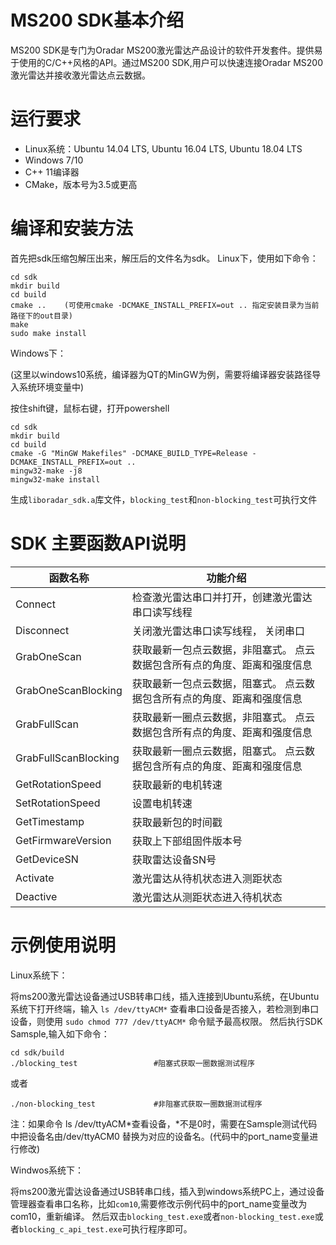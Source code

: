 
# MS200 SDK基本介绍
MS200 SDK是专门为Oradar MS200激光雷达产品设计的软件开发套件。提供易于使用的C/C++风格的API。通过MS200 SDK,用户可以快速连接Oradar MS200激光雷达并接收激光雷达点云数据。
 
# 运行要求
- Linux系统：Ubuntu 14.04 LTS, Ubuntu 16.04 LTS, Ubuntu 18.04 LTS
- Windows 7/10
- C++ 11编译器
- CMake，版本号为3.5或更高

# 编译和安装方法
首先把sdk压缩包解压出来，解压后的文件名为sdk。
Linux下，使用如下命令：
```
cd sdk
mkdir build
cd build
cmake ..    (可使用cmake -DCMAKE_INSTALL_PREFIX=out .. 指定安装目录为当前路径下的out目录)
make
sudo make install
```
Windows下：

(这里以windows10系统，编译器为QT的MinGW为例，需要将编译器安装路径导入系统环境变量中)

按住shift键，鼠标右键，打开powershell
```
cd sdk
mkdir build
cd build
cmake -G "MinGW Makefiles" -DCMAKE_BUILD_TYPE=Release -DCMAKE_INSTALL_PREFIX=out ..
mingw32-make -j8
mingw32-make install
```
生成`liboradar_sdk.a`库文件，`blocking_test`和`non-blocking_test`可执行文件


# SDK 主要函数API说明
|函数名称 | 功能介绍|
|---------|---------------|
|Connect| 检查激光雷达串口并打开，创建激光雷达串口读写线程|
|Disconnect| 关闭激光雷达串口读写线程， 关闭串口
|GrabOneScan           |  获取最新一包点云数据，非阻塞式。 点云数据包含所有点的角度、距离和强度信息|
|GrabOneScanBlocking   |  获取最新一包点云数据，阻塞式。 点云数据包含所有点的角度、距离和强度信息|
|GrabFullScan          |  获取最新一圈点云数据，非阻塞式。 点云数据包含所有点的角度、距离和强度信息|
|GrabFullScanBlocking  |  获取最新一圈点云数据，阻塞式。 点云数据包含所有点的角度、距离和强度信息|
|GetRotationSpeed      |  获取最新的电机转速|
|SetRotationSpeed      |  设置电机转速|
|GetTimestamp          |  获取最新包的时间戳|
|GetFirmwareVersion    |  获取上下部组固件版本号|
|GetDeviceSN           |  获取雷达设备SN号|
|Activate              |  激光雷达从待机状态进入测距状态|
|Deactive              |  激光雷达从测距状态进入待机状态|


# 示例使用说明
Linux系统下：

将ms200激光雷达设备通过USB转串口线，插入连接到Ubuntu系统，在Ubuntu系统下打开终端，输入 `ls /dev/ttyACM*` 查看串口设备是否接入，若检测到串口设备，则使用 `sudo chmod 777 /dev/ttyACM*` 命令赋予最高权限。
然后执行SDK Samsple,输入如下命令：
```
cd sdk/build
./blocking_test                 #阻塞式获取一圈数据测试程序
```
或者
```
./non-blocking_test             #非阻塞式获取一圈数据测试程序
```
注：如果命令 ls /dev/ttyACM*查看设备，*不是0时，需要在Samsple测试代码中把设备名由/dev/ttyACM0 替换为对应的设备名。(代码中的port_name变量进行修改)

Windwos系统下：

将ms200激光雷达设备通过USB转串口线，插入到windows系统PC上，通过设备管理器查看串口名称，比如`com10`,需要修改示例代码中的port_name变量改为com10，重新编译。
然后双击`blocking_test.exe`或者`non-blocking_test.exe`或者`blocking_c_api_test.exe`可执行程序即可。